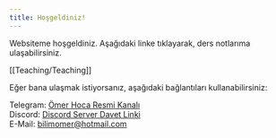 ```yaml
---  
title: Hoşgeldiniz!  
---  
```

Websiteme hoşgeldiniz. Aşağıdaki linke tıklayarak, ders notlarıma ulaşabilirsiniz.  

[[Teaching/Teaching]]  

Eğer bana ulaşmak istiyorsanız, aşağıdaki bağlantıları kullanabilirsiniz:  

Telegram: [Ömer Hoca Resmi Kanalı](https://t.me/+RxSLxZeYUt9jMGZk)  
Discord: [Discord Server Davet Linki](https://discord.com/invite/SJ5wCqzxZj)  
E-Mail: bilimomer@hotmail.com  